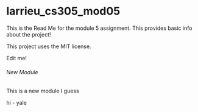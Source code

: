 # larrieu_cs305_mod05
This is the Read Me for the module 5 assignment. This provides basic info about the project! 

This project uses the MIT license. 

Edit me!

<h6> New Module </h6>
This is a new module I guess

hi - yale
